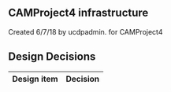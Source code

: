 ## CAMProject4 infrastructure

Created 6/7/18 by ucdpadmin. for CAMProject4


## Design Decisions
| Design item                | Decision|
| :----------------------------------- | :--------------------------------------------------------------------------------|
